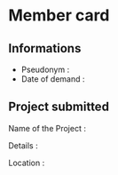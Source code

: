 # Member card

## Informations

- Pseudonym :
- Date of demand : 

## Project submitted

Name of the Project :

Details :

Location :
